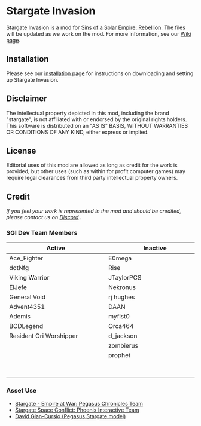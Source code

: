 # Stargate Invasion
Stargate Invasion is a mod for [Sins of a Solar Empire: Rebellion](https://www.sinsofasolarempire.com/). The files will be updated as we work on the mod.  For more information, see our [Wiki page](https://github.com/StargateInvasion/SGI/wiki).

## Installation
Please see our [installation page](https://github.com/StargateInvasion/SGI/wiki/Installation) for instructions on downloading and setting up Stargate Invasion.

## Disclaimer
The intellectual property depicted in this mod, including the brand "stargate", is not affiliated with or endorsed by the original rights holders. This software is distributed on an "AS IS" BASIS, WITHOUT WARRANTIES OR CONDITIONS OF ANY KIND, either express or implied.

## License
Editorial uses of this mod are allowed as long as credit for the work is provided, but other uses (such as within for profit computer games) may require legal clearances from third party intellectual property owners. 

## Credit
_If you feel your work is represented in the mod and should be credited, please contact us on [Discord](https://discordapp.com/channels/322849121956528139/322856260280254464)
._    
### SGI Dev Team Members
| Active        | Inactive      |
| ------------- | ------------- |
| Ace_Fighter   | E0mega        |
| dotNfg        | Rise          |
| Viking Warrior  | JTaylorPCS  |
| ElJefe        | Nekronus      |
| General Void  | rj hughes     |
| Advent4351    | DAAN          |
| Ademis        | myfist0       |
| BCDLegend     | Orca464       |
| Resident Ori Worshipper |  d_jackson  |
|               | zombierus     |
|               | prophet       |
| &nbsp;&nbsp;&nbsp;&nbsp;&nbsp;&nbsp;&nbsp;&nbsp;&nbsp;&nbsp;&nbsp;&nbsp;&nbsp;&nbsp;&nbsp;&nbsp;&nbsp;&nbsp;&nbsp;&nbsp;&nbsp;&nbsp;&nbsp;&nbsp;&nbsp;&nbsp;&nbsp;&nbsp;&nbsp;&nbsp;&nbsp;&nbsp;&nbsp;&nbsp;&nbsp;&nbsp;&nbsp;&nbsp;&nbsp;&nbsp;&nbsp;&nbsp;&nbsp;&nbsp;&nbsp;&nbsp;&nbsp;&nbsp;&nbsp;&nbsp;&nbsp;&nbsp;&nbsp;&nbsp;&nbsp;&nbsp;&nbsp;&nbsp; &nbsp;&nbsp;&nbsp;&nbsp;&nbsp;&nbsp;&nbsp; | &nbsp;&nbsp;&nbsp;&nbsp;&nbsp;&nbsp;&nbsp;&nbsp;&nbsp;&nbsp;&nbsp;&nbsp;&nbsp;&nbsp;&nbsp;&nbsp;&nbsp;&nbsp;&nbsp;&nbsp;&nbsp;&nbsp;&nbsp;&nbsp;&nbsp;&nbsp;&nbsp;&nbsp;&nbsp;&nbsp;&nbsp;&nbsp;&nbsp;&nbsp;&nbsp;&nbsp;&nbsp;&nbsp;&nbsp;&nbsp;&nbsp;&nbsp;&nbsp;&nbsp;&nbsp;&nbsp;&nbsp;&nbsp;&nbsp;&nbsp;&nbsp;&nbsp;&nbsp;&nbsp;&nbsp;&nbsp;&nbsp;&nbsp; &nbsp;&nbsp;&nbsp;&nbsp;&nbsp;&nbsp;&nbsp; |

### Asset Use
* [Stargate - Empire at War: Pegasus Chronicles Team](https://www.stargate-eaw.de/index.php/en/info/team)
* [Stargate Space Conflict: Phoenix Interactive Team](http://www.moddb.com/company/phoenix-interactive)
* [David Gian-Cursio (Pegasus Stargate model)](http://www.gian-cursio.net/2006/01/stargate_model/)